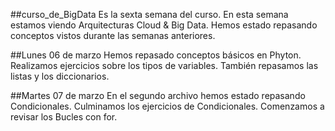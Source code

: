 ##curso_de_BigData
Es la sexta semana del curso.
En esta semana estamos viendo Arquitecturas Cloud & Big Data. 
Hemos estado repasando conceptos vistos durante las semanas anteriores. 

##Lunes 06 de marzo 
Hemos repasado conceptos básicos en Phyton.
Realizamos ejercicios sobre los tipos de variables.
También repasamos las listas y los diccionarios. 

##Martes 07 de marzo 
En el segundo archivo hemos estado repasando Condicionales. 
Culminamos los ejercicios de Condicionales. 
Comenzamos a revisar los Bucles con for. 
